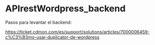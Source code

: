 # APIrestWordpress_backend

Pasos para levantar el backend:

https://ticket.cdmon.com/es/support/solutions/articles/7000006459-c%C3%B3mo-usar-duplicator-de-wordpress
